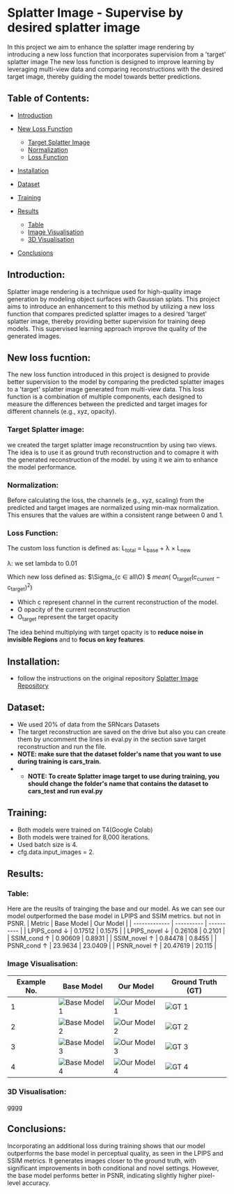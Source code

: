# Splatter Image - Supervise by desired splatter image
In this project we aim to enhance the splatter image rendering by introducing a new loss function that incorporates supervision from a 'target' splatter image The new loss function is designed to improve learning by leveraging multi-view data and comparing reconstructions with the desired target image, thereby guiding the model towards better predictions.
## Table of Contents:
- [Introduction](#Introduction)
- [New Loss Function](#new-loss-function)
  - [Target Splatter Image](#target-splatter-image)
  - [Normalization](#normalization)
  - [Loss Function](#loss-function)

- [Installation](#Installation)
- [Dataset](#Training)
- [Training](#Training)

- [Results](#Results)
  - [Table](#table)
  - [Image Visualisation](#Image-Visualisation)
  - [3D Visualisation](#3D-Visualisation)
    
- [Conclusions](#conclusion)

## Introduction:
  Splatter image rendering is a technique used for high-quality image generation by modeling object surfaces with Gaussian splats. This project aims to introduce an enhancement to this method by utilizing a new loss function that compares predicted splatter images to a desired 'target' splatter image, thereby providing better supervision for training deep models. This supervised learning approach improve the quality of the generated images.
## New loss fucntion:
  The new loss function introduced in this project is designed to provide better supervision to the model by comparing the predicted splatter images to a 'target' splatter image generated from multi-view data. This loss function is a combination of multiple components, each designed to measure the differences between the predicted and target images for different channels (e.g., xyz, opacity).
### Target Splatter image:
  we created the target splatter image reconstrucntion by using two views. The idea is to use it as ground truth reconstruction and to comapre it with the generated reconstruction of the model. by using it we aim to enhance the model performance.
### Normalization:
Before calculating the loss, the channels (e.g., xyz, scaling) from the predicted and target images are normalized using min-max normalization. This ensures that the values are within a consistent range between 0 and 1.

### Loss Function:
The custom loss function is defined as: 
L<sub>total</sub> = L<sub>base</sub> &plus;  &lambda; &times; L<sub>new</sub>

&lambda;: we set lambda to 0.01

Which new loss defined as: 
$\Sigma_{c &in; all\O} $
$mean$( O<sub>target</sub>(c<sub>current</sub> &minus; c<sub>target</sub>)<sup>2</sup>)
- Which c represent channel in the current reconstruction of the model.
- O opacity of the current reconstruction
- O<sub>target</sub> represent the target opacity

The idea behind multiplying with target opacity is to **reduce noise in invisible Regions** and to **focus on key features**.
## Installation: 
- follow the instructions on the original repository [Splatter Image Repository](https://github.com/szymanowiczs/splatter-image.git)
## Dataset:
- We used 20% of data from the SRNcars Datasets 
- The target reconstruction are saved on the drive but also you can create them by uncomment the lines in eval.py in the section save target reconstruction and run the file.
- **NOTE: make sure that the dataset folder's name that you want to use during training is cars_train.**
- - **NOTE: To create Splatter image target to use during training, you should change the folder's name that contains the dataset to cars_test and run eval.py**
  
## Training:
- Both models were trained on T4(Google Colab)
- Both models were trained for 8,000 iterations.
- Used batch size is 4.
- cfg.data.input_images = 2.

## Results:
### Table:

Here are the reuslts of trainging the base and our model. As we can see our model outperformed the base model in LPIPS and SSIM metrics. but not in PSNR.
| Metric        | Base Model | Our Model  |
| ------------- | ---------- | ---------- |
| LPIPS_cond  ↓ | 0.17512    | 0.1575     |
| LPIPS_novel ↓ | 0.26108    | 0.2101     |
| SSIM_cond ↑   | 0.90609    | 0.8931     |
| SSIM_novel ↑  | 0.84478    | 0.8455     |
| PSNR_cond  ↑  | 23.9634    | 23.0409    |
| PSNR_novel ↑  | 20.47619   | 20.115     |


### Image Visualisation:

| Example No. | Base Model | Our Model  | Ground Truth (GT) |
| ----------- | ---------- | ---------- | ----------------- |
| 1           | ![Base Model 1](base_model_1_url) | ![Our Model 1](our_model_1_url) | ![GT 1](gt_1_url) |
| 2           | ![Base Model 2](base_model_2_url) | ![Our Model 2](our_model_2_url) | ![GT 2](gt_2_url) |
| 3           | ![Base Model 3](base_model_3_url) | ![Our Model 3](our_model_3_url) | ![GT 3](gt_3_url) |
| 4           | ![Base Model 4](base_model_4_url) | ![Our Model 4](our_model_4_url) | ![GT 4](gt_4_url) |

### 3D Visualisation:
gggg

## Conclusions:
 Incorporating an additional loss during training shows that our model outperforms the base model in perceptual quality, as seen in the LPIPS and SSIM metrics. It generates images closer to the ground truth, with significant improvements in both conditional and novel settings. However, the base model performs better in PSNR, indicating slightly higher pixel-level accuracy.










